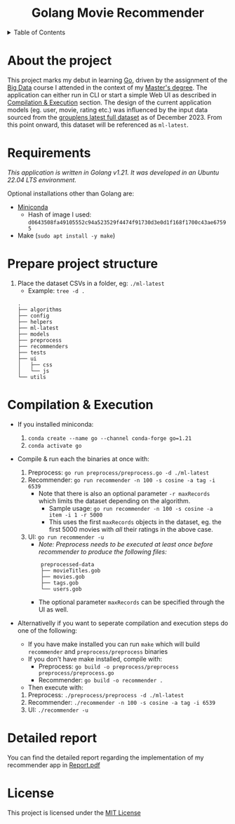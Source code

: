 <!-- Header -->
<div id="top"/>

<h1 align="center"> Golang Movie Recommender </h1>

<!-- TABLE OF CONTENTS -->
<details>
  <summary>Table of Contents</summary>
  <ol>
    <li><a href="#about-the-project">About The Project</a></li>
    <li><a href="#requirements">Requirements</a></li>
    <li><a href="#prepare-project-structure">Prepare Project Structure</a></li>
    <li><a href="#compilation--execution">Compilation & Execution</a></li>
    <li><a href="#detailed-report">Detailed Report</a></li>
    <li><a href="#license">License</a></li>
  </ol>
</details>

<!-- Body -->

# About the project
This project marks my debut in learning [Go](https://go.dev/), driven by the assignment of the [Big Data](https://cgi.di.uoa.gr/~antoulas/index.html#teaching) course I attended in the context of my [Master's degree](https://www.di.uoa.gr/eng).
The application can either run in CLI or start a simple Web UI as described in [Compilation & Execution](#compilation--execution) section. The design of the current application models (eg. user, movie, rating etc.) was influenced by the input data sourced from the [grouplens latest full dataset](https://grouplens.org/datasets/movielens/latest/) as of December 2023. From this point onward, this dataset will be referenced as `ml-latest`.

# Requirements
*This application is written in Golang v1.21. It was developed in an Ubuntu 22.04 LTS environment.*

Optional installations other than Golang are:
- [Miniconda](https://docs.conda.io/projects/miniconda/en/latest/)
    + Hash of image I used: `d0643508fa49105552c94a523529f4474f91730d3e0d1f168f1700c43ae67595`
- Make (`sudo apt install -y make`)

# Prepare project structure
1. Place the dataset CSVs in a folder, eg: `./ml-latest`
    - Example:
    `tree -d .`
    ```
    .
    ├── algorithms
    ├── config
    ├── helpers
    ├── ml-latest
    ├── models
    ├── preprocess
    ├── recommenders
    ├── tests
    ├── ui
    │   ├── css
    │   └── js
    └── utils
    ```

# Compilation & Execution
* If you installed miniconda:
    1. `conda create --name go --channel conda-forge go=1.21`
    2. `conda activate go`

* Compile & run each the binaries at once with:
    1. Preprocess: `go run preprocess/preprocess.go -d ./ml-latest`
    2. Recommender: `go run recommender -n 100 -s cosine -a tag -i 6539`
        - Note that there is also an optional parameter `-r maxRecords` which limits the dataset depending on the algorithm.
            + Sample usage: `go run recommender -n 100 -s cosine -a item -i 1 -r 5000`
            + This uses the first `maxRecords` objects in the dataset, eg. the first 5000 movies with *all* their ratings in the above case.
    3. UI: `go run recommender -u`
        - *Note: Preprocess needs to be executed at least once before recommender to produce the following files:*
        ``` 
            preprocessed-data
            ├── movieTitles.gob
            ├── movies.gob
            ├── tags.gob
            └── users.gob
        ```
        - The optional parameter `maxRecords` can be specified through the UI as well.

* Alternativelly if you want to seperate compilation and execution steps do one of the following:
    - If you have make installed you can run `make` which will build `recommender` and `preprocess/preprocess` binaries
    - If you don't have make installed, compile with:
        + Preprocess: `go build -o preprocess/preprocess preprocess/preprocess.go`
        + Recommender: `go build -o recommender .`
    - Then execute with:
    1. Preprocess: `./preprocess/preprocess -d ./ml-latest`
    2. Recommender: `./recommender -n 100 -s cosine -a tag -i 6539`
    3. UI: `./recommender -u`

# Detailed report
You can find the detailed report regarding the implementation of my recommender app in [Report.pdf](https://github.com/john-fotis/Movie-Recommender/blob/main/Report.pdf)

<!-- Footer -->

# License
This project is licensed under the [MIT License](https://github.com/john-fotis/Movie-Recommender/blob/main/LICENSE.md)
